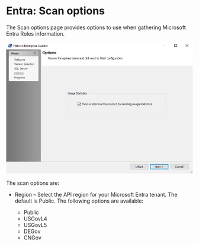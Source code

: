 # Entra: Scan options

The Scan options page provides options to use when gathering Microsoft Entra Roles information.

![Scan options page of the Entra Data Collector Wizard](../../../../../static/img/product_docs/accessanalyzer/install/application/options.webp)

The scan options are:

- Region – Select the API region for your Microsoft Entra tenant. The default is Public. The
  following options are available:

    - Public
    - USGovL4
    - USGovL5
    - DEGov
    - CNGov
